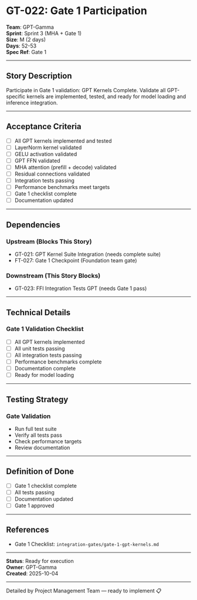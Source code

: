 # GT-022: Gate 1 Participation

**Team**: GPT-Gamma  
**Sprint**: Sprint 3 (MHA + Gate 1)  
**Size**: M (2 days)  
**Days**: 52-53  
**Spec Ref**: Gate 1

---

## Story Description

Participate in Gate 1 validation: GPT Kernels Complete. Validate all GPT-specific kernels are implemented, tested, and ready for model loading and inference integration.

---

## Acceptance Criteria

- [ ] All GPT kernels implemented and tested
- [ ] LayerNorm kernel validated
- [ ] GELU activation validated
- [ ] GPT FFN validated
- [ ] MHA attention (prefill + decode) validated
- [ ] Residual connections validated
- [ ] Integration tests passing
- [ ] Performance benchmarks meet targets
- [ ] Gate 1 checklist complete
- [ ] Documentation updated

---

## Dependencies

### Upstream (Blocks This Story)
- GT-021: GPT Kernel Suite Integration (needs complete suite)
- FT-027: Gate 1 Checkpoint (Foundation team gate)

### Downstream (This Story Blocks)
- GT-023: FFI Integration Tests GPT (needs Gate 1 pass)

---

## Technical Details

### Gate 1 Validation Checklist
- [ ] All GPT kernels implemented
- [ ] All unit tests passing
- [ ] All integration tests passing
- [ ] Performance benchmarks complete
- [ ] Documentation complete
- [ ] Ready for model loading

---

## Testing Strategy

### Gate Validation
- Run full test suite
- Verify all tests pass
- Check performance targets
- Review documentation

---

## Definition of Done

- [ ] Gate 1 checklist complete
- [ ] All tests passing
- [ ] Documentation updated
- [ ] Gate 1 approved

---

## References

- Gate 1 Checklist: `integration-gates/gate-1-gpt-kernels.md`

---

**Status**: Ready for execution  
**Owner**: GPT-Gamma  
**Created**: 2025-10-04

---
Detailed by Project Management Team — ready to implement 📋

